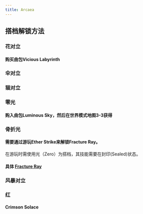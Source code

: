 ```yaml
---
title: Arcaea
---
```


## 搭档解锁方法
### 花对立
#### 购买曲包Vicious Labyrinth
### 伞对立
### 猫对立
### 零光
#### 购入曲包Luminous Sky，然后在世界模式地图3-3获得
### 骨折光
#### 需要通过游玩Ether Strike来解锁Fracture Ray。
在游玩时需使用光（Zero）为搭档，其技能需要在封印(Sealed)状态。
#### 具体 [Fracture Ray](https://wiki.arcaea.cn/index.php/Fracture_Ray)
### 风暴对立
### 红
#### Crimson Solace
